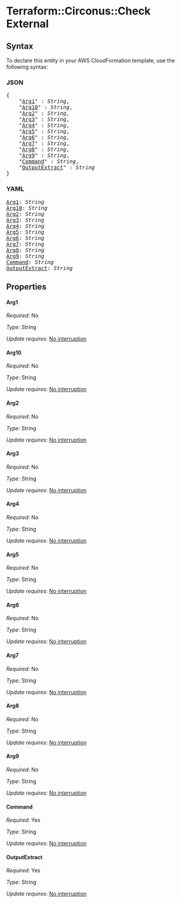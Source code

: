 # Terraform::Circonus::Check External

## Syntax

To declare this entity in your AWS CloudFormation template, use the following syntax:

### JSON

<pre>
{
    "<a href="#arg1" title="Arg1">Arg1</a>" : <i>String</i>,
    "<a href="#arg10" title="Arg10">Arg10</a>" : <i>String</i>,
    "<a href="#arg2" title="Arg2">Arg2</a>" : <i>String</i>,
    "<a href="#arg3" title="Arg3">Arg3</a>" : <i>String</i>,
    "<a href="#arg4" title="Arg4">Arg4</a>" : <i>String</i>,
    "<a href="#arg5" title="Arg5">Arg5</a>" : <i>String</i>,
    "<a href="#arg6" title="Arg6">Arg6</a>" : <i>String</i>,
    "<a href="#arg7" title="Arg7">Arg7</a>" : <i>String</i>,
    "<a href="#arg8" title="Arg8">Arg8</a>" : <i>String</i>,
    "<a href="#arg9" title="Arg9">Arg9</a>" : <i>String</i>,
    "<a href="#command" title="Command">Command</a>" : <i>String</i>,
    "<a href="#outputextract" title="OutputExtract">OutputExtract</a>" : <i>String</i>
}
</pre>

### YAML

<pre>
<a href="#arg1" title="Arg1">Arg1</a>: <i>String</i>
<a href="#arg10" title="Arg10">Arg10</a>: <i>String</i>
<a href="#arg2" title="Arg2">Arg2</a>: <i>String</i>
<a href="#arg3" title="Arg3">Arg3</a>: <i>String</i>
<a href="#arg4" title="Arg4">Arg4</a>: <i>String</i>
<a href="#arg5" title="Arg5">Arg5</a>: <i>String</i>
<a href="#arg6" title="Arg6">Arg6</a>: <i>String</i>
<a href="#arg7" title="Arg7">Arg7</a>: <i>String</i>
<a href="#arg8" title="Arg8">Arg8</a>: <i>String</i>
<a href="#arg9" title="Arg9">Arg9</a>: <i>String</i>
<a href="#command" title="Command">Command</a>: <i>String</i>
<a href="#outputextract" title="OutputExtract">OutputExtract</a>: <i>String</i>
</pre>

## Properties

#### Arg1

_Required_: No

_Type_: String

_Update requires_: [No interruption](https://docs.aws.amazon.com/AWSCloudFormation/latest/UserGuide/using-cfn-updating-stacks-update-behaviors.html#update-no-interrupt)

#### Arg10

_Required_: No

_Type_: String

_Update requires_: [No interruption](https://docs.aws.amazon.com/AWSCloudFormation/latest/UserGuide/using-cfn-updating-stacks-update-behaviors.html#update-no-interrupt)

#### Arg2

_Required_: No

_Type_: String

_Update requires_: [No interruption](https://docs.aws.amazon.com/AWSCloudFormation/latest/UserGuide/using-cfn-updating-stacks-update-behaviors.html#update-no-interrupt)

#### Arg3

_Required_: No

_Type_: String

_Update requires_: [No interruption](https://docs.aws.amazon.com/AWSCloudFormation/latest/UserGuide/using-cfn-updating-stacks-update-behaviors.html#update-no-interrupt)

#### Arg4

_Required_: No

_Type_: String

_Update requires_: [No interruption](https://docs.aws.amazon.com/AWSCloudFormation/latest/UserGuide/using-cfn-updating-stacks-update-behaviors.html#update-no-interrupt)

#### Arg5

_Required_: No

_Type_: String

_Update requires_: [No interruption](https://docs.aws.amazon.com/AWSCloudFormation/latest/UserGuide/using-cfn-updating-stacks-update-behaviors.html#update-no-interrupt)

#### Arg6

_Required_: No

_Type_: String

_Update requires_: [No interruption](https://docs.aws.amazon.com/AWSCloudFormation/latest/UserGuide/using-cfn-updating-stacks-update-behaviors.html#update-no-interrupt)

#### Arg7

_Required_: No

_Type_: String

_Update requires_: [No interruption](https://docs.aws.amazon.com/AWSCloudFormation/latest/UserGuide/using-cfn-updating-stacks-update-behaviors.html#update-no-interrupt)

#### Arg8

_Required_: No

_Type_: String

_Update requires_: [No interruption](https://docs.aws.amazon.com/AWSCloudFormation/latest/UserGuide/using-cfn-updating-stacks-update-behaviors.html#update-no-interrupt)

#### Arg9

_Required_: No

_Type_: String

_Update requires_: [No interruption](https://docs.aws.amazon.com/AWSCloudFormation/latest/UserGuide/using-cfn-updating-stacks-update-behaviors.html#update-no-interrupt)

#### Command

_Required_: Yes

_Type_: String

_Update requires_: [No interruption](https://docs.aws.amazon.com/AWSCloudFormation/latest/UserGuide/using-cfn-updating-stacks-update-behaviors.html#update-no-interrupt)

#### OutputExtract

_Required_: Yes

_Type_: String

_Update requires_: [No interruption](https://docs.aws.amazon.com/AWSCloudFormation/latest/UserGuide/using-cfn-updating-stacks-update-behaviors.html#update-no-interrupt)

